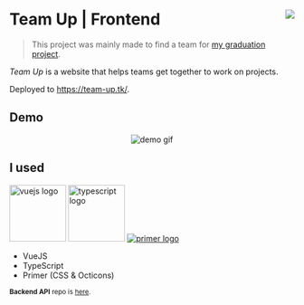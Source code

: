 # Team Up | Frontend <a target="_blank" href="https://kounter.tk"><img align="right" src="https://t.ly/y0yk" /></a>

> This project was mainly made to find a team for [my graduation project](//github.com/empw-org/).

_Team Up_ is a website that helps teams get together to work on projects.

Deployed to <https://team-up.tk/>.

## Demo

<p align="center"><img src="https://user-images.githubusercontent.com/36763164/180858331-561b6b97-a5d8-468b-aab7-b80c1e169565.gif" alt="demo gif" /></p>

## I used

<a href="//vuejs.org"><img alt="vuejs logo" src="https://vuejs.org/images/logo.png" width="100px"/></a>
<a href="//typescriptlang.org"><img alt="typescript logo" src="https://cdn.worldvectorlogo.com/logos/typescript.svg" width="100px"/></a>
[![primer logo](https://avatars1.githubusercontent.com/u/7143434?s=100)](//primer.style/css/)

- VueJS
- TypeScript
- Primer (CSS & Octicons)

<sup>**Backend API** repo is [here](//github.com/kerolloz/team-up-backend).</sup>
